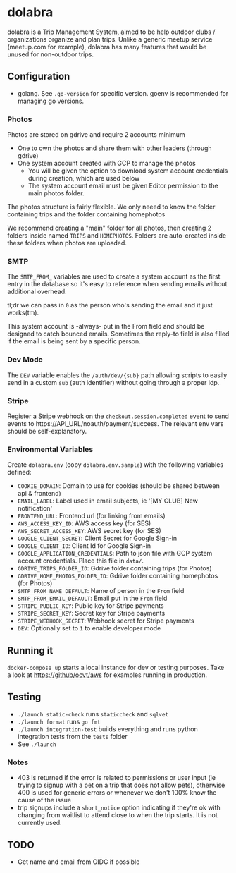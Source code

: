 # dolabra

dolabra is a Trip Management System, aimed to be help outdoor
clubs / organizations organize and plan trips. Unlike a generic meetup service
(meetup.com for example), dolabra has many features that would be unused for
non-outdoor trips.


## Configuration

- golang. See `.go-version` for specific version. goenv is recommended for managing go versions.


### Photos

Photos are stored on gdrive and require 2 accounts minimum
- One to own the photos and share them with other leaders (through gdrive)
- One system account created with GCP to manage the photos
  - You will be given the option to download system account credentials during
    creation, which are used below
  - The system account email must be given Editor permission to the main
    photos folder.

The photos structure is fairly flexible. We only neeed to know the folder
containing trips and the folder containing homephotos

We recommend creating a "main" folder for all photos, then creating 2 folders
inside named `TRIPS` and `HOMEPHOTOS`. Folders are auto-created inside these
folders when photos are uploaded.

### SMTP

The `SMTP_FROM_` variables are used to create a system account as the first
entry in the database so it's easy to reference when sending emails without
additional overhead.

tl;dr we can pass in `0` as the person who's sending the email and it just
works(tm).

This system account is -always- put in the From field and should be designed to
catch bounced emails. Sometimes the reply-to field is also filled if the email
is being sent by a specific person.

### Dev Mode

The `DEV` variable enables the `/auth/dev/{sub}` path allowing scripts to
easily send in a custom `sub` (auth identifier) without going through a
proper idp.

### Stripe

Register a Stripe webhook on the `checkout.session.completed` event to send
events to https://API_URL/noauth/payment/success. The relevant env vars should
be self-explanatory.

### Environmental Variables

Create `dolabra.env` (copy `dolabra.env.sample`) with the following variables
defined:
- `COOKIE_DOMAIN`: Domain to use for cookies (should be shared between api & frontend)
- `EMAIL_LABEL`: Label used in email subjects, ie '[MY CLUB] New notification'
- `FRONTEND_URL`: Frontend url (for linking from emails)
- `AWS_ACCESS_KEY_ID`: AWS access key (for SES)
- `AWS_SECRET_ACCESS_KEY`: AWS secret key (for SES)
- `GOOGLE_CLIENT_SECRET`: Client Secret for Google Sign-in
- `GOOGLE_CLIENT_ID`: Client Id for Google Sign-in
- `GOOGLE_APPLICATION_CREDENTIALS`: Path to json file with GCP system account
  credentials. Place this file in `data/`.
- `GDRIVE_TRIPS_FOLDER_ID`: Gdrive folder containing trips (for Photos)
- `GDRIVE_HOME_PHOTOS_FOLDER_ID`: Gdrive folder containing homephotos
  (for Photos)
- `SMTP_FROM_NAME_DEFAULT`: Name of person in the `From` field
- `SMTP_FROM_EMAIL_DEFAULT`: Email put in the `From` field
- `STRIPE_PUBLIC_KEY`: Public key for Stripe payments
- `STRIPE_SECRET_KEY`: Secret key for Stripe payments
- `STRIPE_WEBHOOK_SECRET`: Webhook secret for Stripe payments
- `DEV`: Optionally set to `1` to enable developer mode


## Running it

`docker-compose up`  starts a local instance for dev or testing purposes. Take
a look at [https://github/ocvt/aws](https://github.com/ocvt/aws) for examples
running in production.


## Testing

- `./launch static-check` runs `staticcheck` and `sqlvet`
- `./launch format` runs `go fmt`
- `./launch integration-test` builds everything and runs python integration tests
  from the `tests` folder
- See `./launch`


### Notes

- 403 is returned if the error is related to permissions or user input (ie trying to signup with a
  pet on a trip that does not allow pets), otherwise 400 is used for generic errors or whenever we
  don't 100% know the cause of the issue
- trip signups include a `short_notice` option indicating if they're ok with changing from waitlist
  to attend close to when the trip starts. It is not currently used.

## TODO

- Get name and email from OIDC if possible
